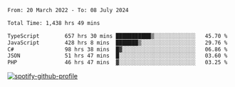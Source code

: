 <!--START_SECTION:waka-->

```txt
From: 20 March 2022 - To: 08 July 2024

Total Time: 1,438 hrs 49 mins

TypeScript        657 hrs 30 mins ███████████▒░░░░░░░░░░░░░   45.70 %
JavaScript        428 hrs 8 mins  ███████▒░░░░░░░░░░░░░░░░░   29.76 %
C#                98 hrs 38 mins  █▓░░░░░░░░░░░░░░░░░░░░░░░   06.86 %
JSON              51 hrs 47 mins  █░░░░░░░░░░░░░░░░░░░░░░░░   03.60 %
PHP               46 hrs 47 mins  ▓░░░░░░░░░░░░░░░░░░░░░░░░   03.25 %
```

<!--END_SECTION:waka-->
[![spotify-github-profile](https://spotify-github-profile.vercel.app/api/view?uid=c00zprrvy9xiloa9qnco3hmng&cover_image=true&theme=novatorem&show_offline=false&background_color=121212&bar_color=53b14f&bar_color_cover=false)](https://spotify-github-profile.vercel.app/api/view?uid=c00zprrvy9xiloa9qnco3hmng&redirect=true)



